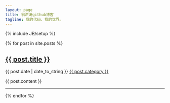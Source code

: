```yaml
---
layout: page
title: 翁洪涛github博客
tagline: 我的代码，我的世界。
---
```

{% include JB/setup %}
    

{% for post in site.posts %}  

## <a href="{{ BASE_PATH }}{{ post.url }}">{{ post.title }}</a>

<span>{{ post.date | date_to_string }}</span>  <span><a href="{{ BASE_PATH }}categories.html#{{ post.category}}-ref">{{ post.category }}</a></span>

{{ post.content }}

***
{% endfor %}




